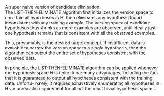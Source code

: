 
A super naive version of candidate elimination.
\
The LIST-THEN-ELIMINATE algorithm first initializes the version space to con-
tain all hypotheses in H, then eliminates any hypothesis found inconsistent with
any training example. The version space of candidate hypotheses thus shrinks
as more examples are observed, until ideally just one hypothesis remains that is
consistent with all the observed examples. 

This, presumably, is the desired target
concept. If insufficient data is available to narrow the version space to a single
hypothesis, then the algorithm can output the entire set of hypotheses consistent
with the observed data.

In principle, the LIST-THEN-ELIMINATE algorithm can be applied whenever
the hypothesis space H is finite. It has many advantages, including the fact that it
is guaranteed to output all hypotheses consistent with the training data. Unfortu-
nately, it requires exhaustively enumerating all hypotheses in H-an unrealistic
requirement for all but the most trivial hypothesis spaces.

